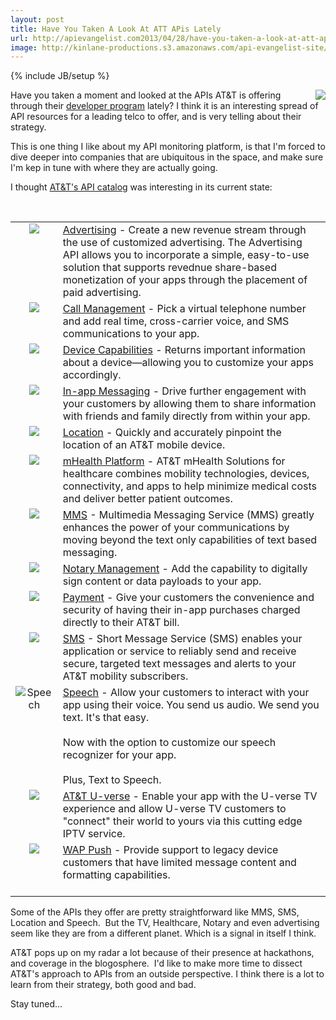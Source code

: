 ```yaml
---
layout: post
title: Have You Taken A Look At ATT APis Lately
url: http://apievangelist.com2013/04/28/have-you-taken-a-look-at-att-apis-lately/
image: http://kinlane-productions.s3.amazonaws.com/api-evangelist-site/blog/att-developer-program-logo.png
---
```

{% include JB/setup %}<p>
     <a href="http://developer.att.com/" target="_blank"><img src="https://s3.amazonaws.com/kinlane-productions/api-evangelist/att/att-developer-program-logo.png"  align="right" /></a>
</p>
<p>
     Have you taken a moment and looked at the APIs AT&amp;T is offering through their <a href="http://developer.att.com/">developer program</a> lately? I think it is an interesting spread of API resources for a leading telco to offer, and is very telling about their strategy.
</p>
<p>
     This is one thing I like about my API monitoring platform, is that I'm forced to dive deeper into companies that are ubiquitous in the space, and make sure I'm kep in tune with where they are actually going.
</p>
<p>
     I thought <a href="https://developer.att.com/developer/basicTemplate.jsp?passedItemId=12500043">AT&amp;T's API catalog</a> was interesting in its current state:
</p>
<p>
      
</p>
<table border="0" cellspacing="0" cellpadding="10" width="95%">
     <tbody>
          <tr>
               <td align="center" valign="top">
                    <img src="http://developer.att.com/home/api/advertising_small.png"  />
               </td>
               <td>
                    <a href="http://developer.att.com/developer/forward.jsp?passedItemId=13400964">Advertising</a> - Create a new revenue stream through the use of customized advertising. The Advertising API allows you to incorporate a simple, easy-to-use solution that supports revednue share-based monetization of your apps through the placement of paid advertising.
               </td>
          </tr>
          <tr>
               <td align="center" valign="top">
                    <img src="http://developer.att.com/home/api/call_management_small.png"  />
               </td>
               <td>
                    <a href="http://developer.att.com/developer/forward.jsp?passedItemId=12700025">Call Management</a> - Pick a virtual telephone number and add real time, cross-carrier voice, and SMS communications to your app.
               </td>
          </tr>
          <tr>
               <td align="center" valign="top">
                    <img src="http://developer.att.com/home/api/device_capabilities_small.png"  />
               </td>
               <td>
                    <a href="http://developer.att.com/developer/forward.jsp?passedItemId=12700037">Device Capabilities</a> - Returns important information about a device—allowing you to customize your apps accordingly.
               </td>
          </tr>
          <tr>
               <td align="center" valign="top">
                    <img src="http://developer.att.com/home/api/in_app_messaging_small.png"  />
               </td>
               <td>
                    <a href="http://developer.att.com/developer/forward.jsp?passedItemId=12700029">In-app Messaging</a> - Drive further engagement with your customers by allowing them to share information with friends and family directly from within your app.
               </td>
          </tr>
          <tr>
               <td align="center" valign="top">
                    <img src="http://developer.att.com/home/api/location_small.png"  />
               </td>
               <td>
                    <a href="http://developer.att.com/developer/forward.jsp?passedItemId=12700033">Location</a> - Quickly and accurately pinpoint the location of an AT&amp;T mobile device.
               </td>
          </tr>
          <tr>
               <td align="center" valign="top">
                    <img src="http://developer.att.com/home/api/mhealth_small.png"  />
               </td>
               <td>
                    <a href="https://mhealth.att.com/" target="_blank">mHealth Platform</a> - AT&amp;T mHealth Solutions for healthcare combines mobility technologies, devices, connectivity, and apps to help minimize medical costs and deliver better patient outcomes.
               </td>
          </tr>
          <tr>
               <td align="center" valign="top">
                    <img src="http://developer.att.com/home/api/mms_small.png"  />
               </td>
               <td>
                    <a href="http://developer.att.com/developer/forward.jsp?passedItemId=12700039">MMS</a> - Multimedia Messaging Service (MMS) greatly enhances the power of your communications by moving beyond the text only capabilities of text based messaging.
               </td>
          </tr>
          <tr>
               <td align="center" valign="top">
                    <img src="http://developer.att.com/home/api/notary_management_small.png"  />
               </td>
               <td>
                    <a href="http://developer.att.com/developer/forward.jsp?passedItemId=12700047">Notary Management</a> - Add the capability to digitally sign content or data payloads to your app.
               </td>
          </tr>
          <tr>
               <td align="center" valign="top">
                    <img src="http://developer.att.com/home/api/payment_small.png"  />
               </td>
               <td>
                    <a href="http://developer.att.com/developer/forward.jsp?passedItemId=12700035">Payment</a> - Give your customers the convenience and security of having their in-app purchases charged directly to their AT&amp;T bill.
               </td>
          </tr>
          <tr>
               <td align="center" valign="top">
                    <img src="http://developer.att.com/home/api/sms_small.png"  />
               </td>
               <td>
                    <a href="http://developer.att.com/developer/forward.jsp?passedItemId=12700031">SMS</a> - Short Message Service (SMS) enables your application or service to reliably send and receive secure, targeted text messages and alerts to your AT&amp;T mobility subscribers.
               </td>
          </tr>
          <tr>
               <td align="center" valign="top">
                    <img src="http://developer.att.com/home/api/speech_small.png" alt="Speech" />
               </td>
               <td>
                    <a href="http://developer.att.com/developer/forward.jsp?passedItemId=12500023">Speech</a> - Allow your customers to interact with your app using their voice. You send us audio. We send you text. It's that easy. <br />
                    <br />
                    Now with the option to customize our speech recognizer for your app. <br />
                    <br />
                    Plus, Text to Speech.
               </td>
          </tr>
          <tr>
               <td align="center" valign="top">
                    <img src="http://developer.att.com/home/api/UVE_symbol.jpg"  />
               </td>
               <td>
                    <a href="http://developer.att.com/developer/forward.jsp?passedItemId=12700045">AT&amp;T U-verse</a> - Enable your app with the U-verse TV experience and allow U-verse TV customers to "connect" their world to yours via this cutting edge IPTV service.
               </td>
          </tr>
          <tr>
               <td align="center" valign="top">
                    <img src="http://developer.att.com/home/api/wap_push_small.png"  />
               </td>
               <td>
                    <a href="http://developer.att.com/developer/forward.jsp?passedItemId=12700041">WAP Push</a> - Provide support to legacy device customers that have limited message content and formatting capabilities.<br />
                    <br />
               </td>
          </tr>
     </tbody>
</table>
<p>
     Some of the APIs they offer are pretty straightforward like MMS, SMS, Location and Speech.  But the TV, Healthcare, Notary and even advertising seem like they are from a different planet. Which is a signal in itself I think.
</p>
<p>
     AT&amp;T pops up on my radar a lot because of their presence at hackathons, and coverage in the blogosphere.  I'd like to make more time to dissect AT&amp;T's approach to APIs from an outside perspective. I think there is a lot to learn from their strategy, both good and bad.  
</p>
<p>
     Stay tuned...
</p>
